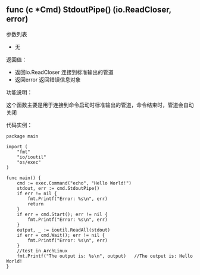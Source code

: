 ## func (c *Cmd) StdoutPipe() (io.ReadCloser, error)

参数列表

- 无

返回值：

- 返回io.ReadCloser 连接到标准输出的管道
- 返回error 返回错误信息对象

功能说明：

这个函数主要是用于连接到命令启动时标准输出的管道，命令结束时，管道会自动关闭

代码实例：

    package main

    import (
        "fmt"
        "io/ioutil"
        "os/exec"
    )

    func main() {
        cmd := exec.Command("echo", "Hello World!")
        stdout, err := cmd.StdoutPipe()
        if err != nil {
            fmt.Printf("Error: %s\n", err)
            return
        }
        if err = cmd.Start(); err != nil {
            fmt.Printf("Error: %s\n", err)
        }
        output, _ := ioutil.ReadAll(stdout)
        if err = cmd.Wait(); err != nil {
            fmt.Printf("Error: %s\n", err)
        }
        //test in ArchLinux
        fmt.Printf("The output is: %s\n", output)   //The output is: Hello World!
    }
